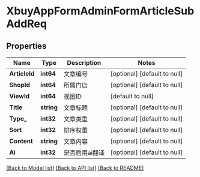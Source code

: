 # XbuyAppFormAdminFormArticleSubAddReq

## Properties
Name | Type | Description | Notes
------------ | ------------- | ------------- | -------------
**ArticleId** | **int64** | 文章编号 | [optional] [default to null]
**ShopId** | **int64** | 所属门店 | [optional] [default to null]
**ViewId** | **int64** | 视图ID | [default to null]
**Title** | **string** | 文章标题 | [optional] [default to null]
**Type_** | **int32** | 文章类型 | [optional] [default to null]
**Sort** | **int32** | 排序权重 | [optional] [default to null]
**Content** | **string** | 文章内容 | [optional] [default to null]
**Ai** | **int32** | 是否启用ai翻译 | [optional] [default to null]

[[Back to Model list]](../README.md#documentation-for-models) [[Back to API list]](../README.md#documentation-for-api-endpoints) [[Back to README]](../README.md)

